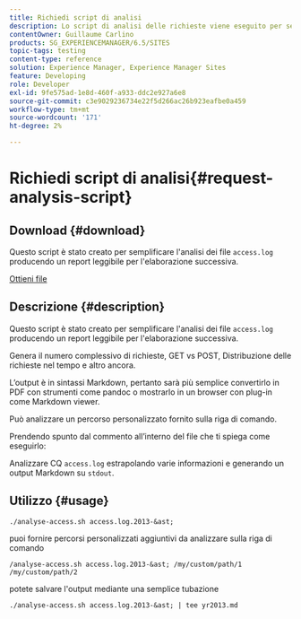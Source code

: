 ```yaml
---
title: Richiedi script di analisi
description: Lo script di analisi delle richieste viene eseguito per semplificare l’analisi dei file access.log e produrre un rapporto leggibile per l’elaborazione successiva
contentOwner: Guillaume Carlino
products: SG_EXPERIENCEMANAGER/6.5/SITES
topic-tags: testing
content-type: reference
solution: Experience Manager, Experience Manager Sites
feature: Developing
role: Developer
exl-id: 9fe575ad-1e8d-460f-a933-ddc2e927a6e8
source-git-commit: c3e9029236734e22f5d266ac26b923eafbe0a459
workflow-type: tm+mt
source-wordcount: '171'
ht-degree: 2%

---
```


# Richiedi script di analisi{#request-analysis-script}

## Download {#download}

Questo script è stato creato per semplificare l&#39;analisi dei file `access.log` producendo un report leggibile per l&#39;elaborazione successiva.

[Ottieni file](assets/analyse-access.sh)

## Descrizione {#description}

Questo script è stato creato per semplificare l&#39;analisi dei file `access.log` producendo un report leggibile per l&#39;elaborazione successiva.

Genera il numero complessivo di richieste, GET vs POST, Distribuzione delle richieste nel tempo e altro ancora.

L’output è in sintassi Markdown, pertanto sarà più semplice convertirlo in PDF con strumenti come pandoc o mostrarlo in un browser con plug-in come Markdown viewer.

Può analizzare un percorso personalizzato fornito sulla riga di comando.

Prendendo spunto dal commento all’interno del file che ti spiega come eseguirlo:

Analizzare CQ `access.log` estrapolando varie informazioni e generando un output Markdown su `stdout`.

## Utilizzo {#usage}

`./analyse-access.sh access.log.2013-&ast;`

puoi fornire percorsi personalizzati aggiuntivi da analizzare sulla riga di comando

`/analyse-access.sh access.log.2013-&ast; /my/custom/path/1 /my/custom/path/2`

potete salvare l&#39;output mediante una semplice tubazione

`./analyse-access.sh access.log.2013-&ast; | tee yr2013.md`
